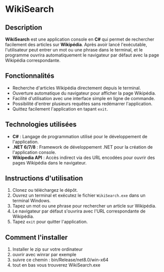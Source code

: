 # WikiSearch

## Description
**WikiSearch** est une application console en **C#** qui permet de rechercher facilement des articles sur **Wikipédia**. Après avoir lancé l'exécutable, l'utilisateur peut entrer un mot ou une phrase dans le terminal, et le programme ouvrira automatiquement le navigateur par défaut avec la page Wikipédia correspondante.

## Fonctionnalités
- Recherche d'articles Wikipédia directement depuis le terminal.
- Ouverture automatique du navigateur pour afficher la page Wikipédia.
- Facilité d'utilisation avec une interface simple en ligne de commande.
- Possibilité d'entrer plusieurs requêtes sans redémarrer l'application.
- Quittez facilement l'application en tapant `exit`.

## Technologies utilisées
- **C#** : Langage de programmation utilisé pour le développement de l'application.
- **.NET 6/7/8** : Framework de développement .NET pour la création de l'application console.
- **Wikipedia API** : Accès indirect via des URL encodées pour ouvrir des pages Wikipédia dans le navigateur.

## Instructions d'utilisation
1. Clonez ou téléchargez le dépôt.
2. Ouvrez un terminal et exécutez le fichier `WikiSearch.exe` dans un terminal Windows.
3. Tapez un mot ou une phrase pour rechercher un article sur Wikipédia.
4. Le navigateur par défaut s'ouvrira avec l'URL correspondante de Wikipédia.
5. Tapez `exit` pour quitter l'application.

## Comment l'installer
1. Installer le zip sur votre ordinateur
2. ouvrir avec winrar par exemple
3. suivre ce chemin : bin/Release/net8.0/win-x64
4. tout en bas vous trouverez WikiSearch.exe
